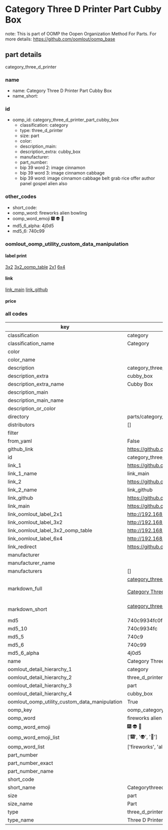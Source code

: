 # Category Three D Printer Part Cubby Box  

note: This is part of OOMP the Oopen Organization Method For Parts. For more details: https://github.com/oomlout/oomp_base

##  part details
  



category_three_d_printer



### name
* name: Category Three D Printer Part Cubby Box
* name_short: 
### id
* oomp_id: category_three_d_printer_part_cubby_box
  * classification: category
  * type: three_d_printer
  * size: part
  * color: 
  * description_main: 
  * description_extra: cubby_box
  * manufacturer: 
  * part_number: 
  * bip 39 word 2: image cinnamon
  * bip 39 word 3: image cinnamon cabbage
  * bip 39 word: image cinnamon cabbage belt grab rice offer author panel gospel alien also

### other_codes
* short_code: 
* oomp_word: fireworks alien bowling
* oomp_word_emoji :fireworks: :alien: :bowling:
* md5_6_alpha: 4j0d5
* md5_6: 740c99






### oomlout_oomp_utility_custom_data_manipulation
#### label print
[3x2](http://192.168.1.245:1112/?label=oomp%204j0d5)
[3x2_oomp_table](http://192.168.1.108:1112/?label=oomp%204j0d5)
[2x1](http://192.168.1.242:1112/?label=oomp%204j0d5)
[6x4](http://192.168.1.55:1112/?label=oomp%204j0d5)    

#### link

[link_main](https://github.com/oomlout/oomlout_oomp_version_1_messy/tree/main/parts/category_three_d_printer_part_cubby_box) [link_github](https://github.com/oomlout/oomlout_oomp_version_1_messy/tree/main/parts/category_three_d_printer_part_cubby_box)                             

#### price







### all codes 
| key | value |  
| --- | --- |  
| classification | category |  
| classification_name | Category |  
| color |  |  
| color_name |  |  
| description | category_three_d_printer |  
| description_extra | cubby_box |  
| description_extra_name | Cubby Box |  
| description_main |  |  
| description_main_name |  |  
| description_or_color |   |  
| directory | parts/category_three_d_printer_part_cubby_box |  
| distributors | [] |  
| filter |  |  
| from_yaml | False |  
| github_link | https://github.com/oomlout/oomlout_oomp_part_src/tree/main/parts/category_three_d_printer_part_cubby_box |  
| id | category_three_d_printer_part_cubby_box |  
| link_1 | https://github.com/oomlout/oomlout_oomp_version_1_messy/tree/main/parts/category_three_d_printer_part_cubby_box |  
| link_1_name | link_main |  
| link_2 | https://github.com/oomlout/oomlout_oomp_version_1_messy/tree/main/parts/category_three_d_printer_part_cubby_box |  
| link_2_name | link_github |  
| link_github | https://github.com/oomlout/oomlout_oomp_version_1_messy/tree/main/parts/category_three_d_printer_part_cubby_box |  
| link_main | https://github.com/oomlout/oomlout_oomp_version_1_messy/tree/main/parts/category_three_d_printer_part_cubby_box |  
| link_oomlout_label_2x1 | http://192.168.1.242:1112/?label=oomp%204j0d5 |  
| link_oomlout_label_3x2 | http://192.168.1.245:1112/?label=oomp%204j0d5 |  
| link_oomlout_label_3x2_oomp_table | http://192.168.1.108:1112/?label=oomp%204j0d5 |  
| link_oomlout_label_6x4 | http://192.168.1.55:1112/?label=oomp%204j0d5 |  
| link_redirect | https://github.com/oomlout/oomlout_oomp_version_1_messy/tree/main/parts/category_three_d_printer_part_cubby_box |  
| manufacturer |  |  
| manufacturer_name |  |  
| manufacturers | [] |  
| markdown_full | [category_three_d_printer_part_cubby_box](none)<br>[](none)<br>[Category Three D Printer Part Cubby Box](none)<br><br> |  
| markdown_short | [category_three_d_printer_part_cubby_box](none)<br><br> |  
| md5 | 740c9934fc0f732ee4b2a14e3f4a438a |  
| md5_10 | 740c9934fc |  
| md5_5 | 740c9 |  
| md5_6 | 740c99 |  
| md5_6_alpha | 4j0d5 |  
| name | Category Three D Printer Part Cubby Box |  
| oomlout_detail_hierarchy_1 | category |  
| oomlout_detail_hierarchy_2 | three_d_printer |  
| oomlout_detail_hierarchy_3 | part |  
| oomlout_detail_hierarchy_4 | cubby_box |  
| oomlout_oomp_utility_custom_data_manipulation | True |  
| oomp_key | oomp_category_three_d_printer_part_cubby_box |  
| oomp_word | fireworks alien bowling |  
| oomp_word_emoji | :fireworks: :alien: :bowling: |  
| oomp_word_emoji_list | [':fireworks:', ':alien:', ':bowling:'] |  
| oomp_word_list | ['fireworks', 'alien', 'bowling'] |  
| part_number |  |  
| part_number_exact |  |  
| part_number_name |  |  
| short_code |  |  
| short_name | Categorythreedprinter |  
| size | part |  
| size_name | Part |  
| type | three_d_printer |  
| type_name | Three D Printer |  
